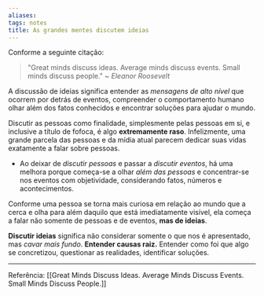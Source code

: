 ```yaml
---
aliases: 
tags: notes
title: As grandes mentes discutem ideias
---
```


Conforme a seguinte citação:

> "Great minds discuss ideas. 
> Average minds discuss events. 
> Small minds discuss people."
> ~ *Eleanor Roosevelt*

A discussão de ideias significa entender as *mensagens de alto nível* que ocorrem por detrás de eventos, compreender o comportamento humano olhar além dos fatos conhecidos e encontrar soluções para ajudar o mundo. 

Discutir as pessoas como finalidade, simplesmente pelas pessoas em si, e inclusive a título de fofoca, é algo **extremamente raso**. Infelizmente, uma grande parcela das pessoas e da mídia atual parecem dedicar suas vidas exatamente a falar sobre pessoas.
- Ao deixar de *discutir pessoas* e passar a *discutir eventos*, há uma melhora porque começa-se a olhar *além das pessoas* e concentrar-se nos eventos com objetividade, considerando fatos, números e acontecimentos.

Conforme uma pessoa se torna mais curiosa em relação ao mundo que a cerca e olha para além daquilo que está imediatamente visível, ela começa a falar não somente de pessoas e de eventos, **mas de ideias**.

**Discutir ideias** significa não considerar somente o que nos é apresentado, mas *cavar mais fundo*. **Entender causas raiz.** Entender como foi que algo se concretizou, questionar as realidades, identificar soluções.

---
Referência: [[Great Minds Discuss Ideas. Average Minds Discuss Events. Small Minds Discuss People.]]






